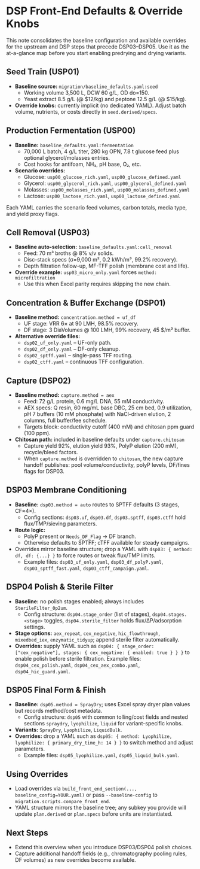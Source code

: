 # DSP Front-End Defaults & Override Knobs

This note consolidates the baseline configuration and available overrides for the upstream and DSP steps that precede DSP03–DSP05. Use it as the at-a-glance map before you start enabling predrying and drying variants.

## Seed Train (USP01)
- **Baseline source:** `migration/baseline_defaults.yaml:seed`  
  - Working volume 3,500 L, DCW 60 g/L, OD
do=150.  
  - Yeast extract 8.5 g/L (@ $12/kg) and peptone 12.5 g/L (@ $15/kg).  
- **Override knobs:** currently implicit (no dedicated YAML). Adjust batch volume, nutrients, or costs directly in `seed.derived/specs`.

## Production Fermentation (USP00)
- **Baseline:** `baseline_defaults.yaml:fermentation`  
  - 70,000 L batch, 4 g/L titer, 280 kg OPN, 7.8 t glucose feed plus optional glycerol/molasses entries.  
  - Cost hooks for antifoam, NH₃, pH base, O₂, etc.
- **Scenario overrides:**  
    - Glucose: `usp00_glucose_rich.yaml`, `usp00_glucose_defined.yaml`
    - Glycerol: `usp00_glycerol_rich.yaml`, `usp00_glycerol_defined.yaml`
    - Molasses: `usp00_molasses_rich.yaml`, `usp00_molasses_defined.yaml`
    - Lactose: `usp00_lactose_rich.yaml`, `usp00_lactose_defined.yaml`

Each YAML carries the scenario feed volumes, carbon totals, media type, and yield proxy flags.

## Cell Removal (USP03)
- **Baseline auto-selection:** `baseline_defaults.yaml:cell_removal`
  - Feed: 70 m³ broths @ 8% v/v solids.  
  - Disc-stack specs (σ=9,000 m², 0.2 kWh/m³, 99.2% recovery).  
  - Depth filtration follow-up, MF-TFF polish (membrane cost and life).  
- **Override example:** `usp03_micro_only.yaml` forces `method: microfiltration`
  - Use this when Excel parity requires skipping the new chain.

## Concentration & Buffer Exchange (DSP01)
- **Baseline method:** `concentration.method = uf_df`  
  - UF stage: VRR 6× at 90 LMH, 98.5% recovery.  
  - DF stage: 3 DiaVolumes @ 100 LMH, 99% recovery, 45 $/m³ buffer.  
- **Alternative override files:**  
  - `dsp02_uf_only.yaml` – UF-only path.  
  - `dsp02_df_only.yaml` – DF-only cleanup.  
  - `dsp02_sptff.yaml` – single-pass TFF routing.  
  - `dsp02_ctff.yaml` – continuous TFF configuration.

## Capture (DSP02)
- **Baseline method:** `capture.method = aex`  
  - Feed: 72 g/L protein, 0.6 mg/L DNA, 55 mM conductivity.  
  - AEX specs: Q resin, 60 mg/mL base DBC, 25 cm bed, 0.9 utilization, pH 7 buffers (10 mM phosphate) with NaCl-driven elution, 2 columns, full buffer/fee schedule.  
  - Targets block: conductivity cutoff (400 mM) and chitosan ppm guard (100 ppm).
- **Chitosan path:** included in baseline defaults under `capture.chitosan`  
  - Capture yield 92%, elution yield 93%, PolyP elution (200 mM), recycle/bleed factors.  
  - When `capture.method` is overridden to `chitosan`, the new capture handoff publishes: pool volume/conductivity, polyP levels, DF/fines flags for DSP03.

## DSP03 Membrane Conditioning
- **Baseline:** `dsp03.method = auto` routes to SPTFF defaults (3 stages, CF≈4×).  
  - Config sections: `dsp03.uf`, `dsp03.df`, `dsp03.sptff`, `dsp03.ctff` hold flux/TMP/sieving parameters.
- **Route logic:**
  - PolyP present or `Needs_DF_Flag` → DF branch.
  - Otherwise defaults to SPTFF; cTFF available for steady campaigns.
- Overrides mirror baseline structure; drop a YAML with `dsp03: { method: df, df: {...} }` to force routes or tweak flux/TMP limits.  
  - Example files: `dsp03_uf_only.yaml`, `dsp03_df_polyP.yaml`, `dsp03_sptff_fast.yaml`, `dsp03_ctff_campaign.yaml`.

## DSP04 Polish & Sterile Filter
- **Baseline:** no polish stages enabled; always includes `SterileFilter_0p2um`.  
  - Config structure: `dsp04.stage_order` (list of stages), `dsp04.stages.<stage>` toggles, `dsp04.sterile_filter` holds flux/ΔP/adsorption settings.  
- **Stage options:** `aex_repeat`, `cex_negative`, `hic_flowthrough`, `mixedbed_iex`, `enzymatic_tidyup`; append sterile filter automatically.  
- **Overrides:** supply YAML such as `dsp04: { stage_order: ["cex_negative"], stages: { cex_negative: { enabled: true } } }` to enable polish before sterile filtration. Example files: `dsp04_cex_polish.yaml`, `dsp04_cex_aex_combo.yaml`, `dsp04_hic_guard.yaml`.

## DSP05 Final Form & Finish
- **Baseline:** `dsp05.method = SprayDry`; uses Excel spray dryer plan values but records method/cost metadata.  
  - Config structure: `dsp05` with common tolling/cost fields and nested sections `spraydry`, `lyophilize`, `liquid` for variant-specific knobs.  
- **Variants:** `SprayDry`, `Lyophilize`, `LiquidBulk`.  
- **Overrides:** drop a YAML such as `dsp05: { method: Lyophilize, lyophilize: { primary_dry_time_h: 14 } }` to switch method and adjust parameters.
  - Example files: `dsp05_lyophilize.yaml`, `dsp05_liquid_bulk.yaml`.

## Using Overrides
- Load overrides via `build_front_end_section(..., baseline_config=YOUR.yaml)` or pass `--baseline-config` to `migration.scripts.compare_front_end`.  
- YAML structure mirrors the baseline tree; any subkey you provide will update `plan.derived` or `plan.specs` before units are instantiated.

## Next Steps
- Extend this overview when you introduce DSP03/DSP04 polish choices.  
- Capture additional handoff fields (e.g., chromatography pooling rules, DF volumes) as new overrides become available.

